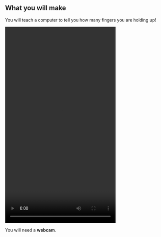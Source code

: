 ## What you will make

You will teach a computer to tell you how many fingers you are holding up!

<video width="360" height="640" controls>
  <source src="images/tam-WYWM.mp4" type="video/mp4" alt="Objects are held up to a web camera. In the output panel underneath the video, the confidence score is displayed as to which object is being shown.">
Your browser does not support the video tag.
</video>

You will need a **webcam**.
